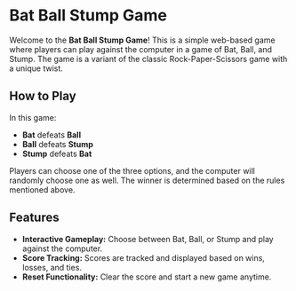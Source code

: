 # Bat Ball Stump Game

Welcome to the **Bat Ball Stump Game**! This is a simple web-based game where players can play against the computer in a game of Bat, Ball, and Stump. The game is a variant of the classic Rock-Paper-Scissors game with a unique twist.

## How to Play

In this game:
- **Bat** defeats **Ball**
- **Ball** defeats **Stump**
- **Stump** defeats **Bat**

Players can choose one of the three options, and the computer will randomly choose one as well. The winner is determined based on the rules mentioned above.

## Features

- **Interactive Gameplay:** Choose between Bat, Ball, or Stump and play against the computer.
- **Score Tracking:** Scores are tracked and displayed based on wins, losses, and ties.
- **Reset Functionality:** Clear the score and start a new game anytime.
